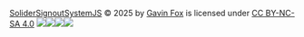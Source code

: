 [SoliderSignoutSystemJS](https://github.com/Night-Shift101/SoliderSignoutSystemJS/) © 2025 by [Gavin Fox](https://gavinfox.org) is licensed under [CC BY-NC-SA 4.0](https://creativecommons.org/licenses/by-nc-sa/4.0/)
![](https://mirrors.creativecommons.org/presskit/icons/cc.svg)![](https://mirrors.creativecommons.org/presskit/icons/by.svg)![](https://mirrors.creativecommons.org/presskit/icons/nc.svg)![](https://mirrors.creativecommons.org/presskit/icons/sa.svg)

